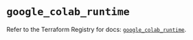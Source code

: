 # `google_colab_runtime`

Refer to the Terraform Registry for docs: [`google_colab_runtime`](https://registry.terraform.io/providers/hashicorp/google/6.49.2/docs/resources/colab_runtime).
